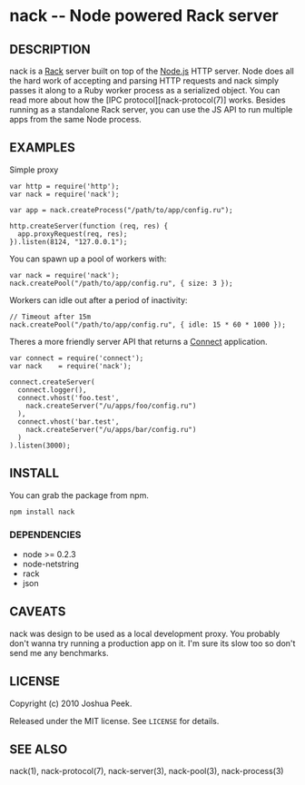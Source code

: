 nack -- Node powered Rack server
================================

## DESCRIPTION

nack is a [Rack](http://github.com/rack/rack) server built on top of the [Node.js](http://nodejs.org/) HTTP server. Node does all the hard work of accepting and parsing HTTP requests and nack simply passes it along to a Ruby worker process as a serialized object. You can read more about how the [IPC protocol][nack-protocol(7)] works. Besides running as a standalone Rack server, you can use the JS API to run multiple apps from the same Node process.

## EXAMPLES

Simple proxy

    var http = require('http');
    var nack = require('nack');

    var app = nack.createProcess("/path/to/app/config.ru");

    http.createServer(function (req, res) {
      app.proxyRequest(req, res);
    }).listen(8124, "127.0.0.1");

You can spawn up a pool of workers with:

    var nack = require('nack');
    nack.createPool("/path/to/app/config.ru", { size: 3 });

Workers can idle out after a period of inactivity:

    // Timeout after 15m
    nack.createPool("/path/to/app/config.ru", { idle: 15 * 60 * 1000 });

Theres a more friendly server API that returns a [Connect](http://senchalabs.github.com/connect/) application.

    var connect = require('connect');
    var nack    = require('nack');

    connect.createServer(
      connect.logger(),
      connect.vhost('foo.test',
        nack.createServer("/u/apps/foo/config.ru")
      ),
      connect.vhost('bar.test',
        nack.createServer("/u/apps/bar/config.ru")
      )
    ).listen(3000);

## INSTALL

You can grab the package from npm.

    npm install nack

### DEPENDENCIES

* node >= 0.2.3
* node-netstring
* rack
* json

## CAVEATS

nack was design to be used as a local development proxy. You probably don't wanna try running a production app on it. I'm sure its slow too so don't send me any benchmarks.

## LICENSE

Copyright (c) 2010 Joshua Peek.

Released under the MIT license. See `LICENSE` for details.

## SEE ALSO

nack(1), nack-protocol(7), nack-server(3), nack-pool(3), nack-process(3)
